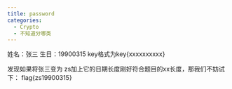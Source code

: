 ```yaml
---
title: password
categories:
  - Crypto
  - 不知道分哪类
---
```

姓名：张三 
生日：19900315
key格式为key{xxxxxxxxxx}

发现如果将张三变为 zs加上它的日期长度刚好符合题目的xx长度，那我们不妨试下：
flag{zs19900315}
